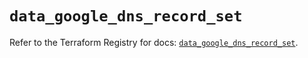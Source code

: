 # `data_google_dns_record_set`

Refer to the Terraform Registry for docs: [`data_google_dns_record_set`](https://registry.terraform.io/providers/hashicorp/google/6.41.0/docs/data-sources/dns_record_set).
